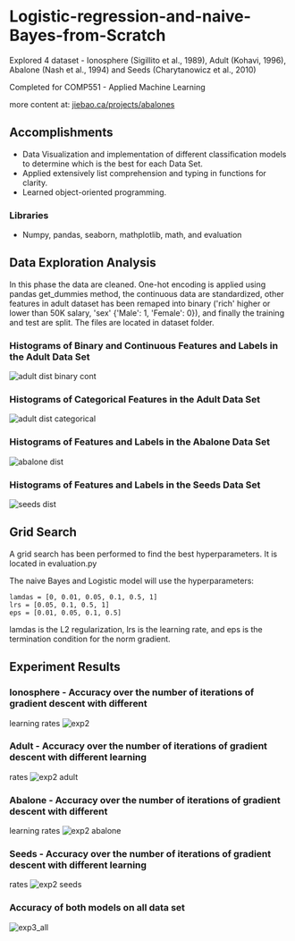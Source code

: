 # Logistic-regression-and-naive-Bayes-from-Scratch
Explored 4 dataset - Ionosphere (Sigillito et al., 1989), Adult (Kohavi, 1996), Abalone (Nash et al., 1994) and Seeds (Charytanowicz et al., 2010)

Completed for COMP551 - Applied Machine Learning

more content at: [jiebao.ca/projects/abalones](https://https://jiebao.ca/projects/abalones)
## Accomplishments
- Data Visualization and implementation of different classification models to determine which is the best for each Data Set.
- Applied extensively list comprehension and typing in functions for clarity.
- Learned object-oriented programming.

### Libraries
- Numpy, pandas, seaborn, mathplotlib, math, and evaluation

## Data Exploration Analysis

In this phase the data are cleaned. One-hot encoding is applied using pandas get_dummies method, the continuous data are standardized, other features in adult dataset has been remaped into binary ('rich' higher or lower than 50K salary, 'sex' {'Male': 1, 'Female': 0}), and finally the training and test are split. The files are located in dataset folder.

### Histograms of Binary and Continuous Features and Labels in the Adult Data Set

![adult dist binary cont](https://user-images.githubusercontent.com/57273222/96785151-638e9480-13bc-11eb-8d76-c46b2ab6cf41.png)

### Histograms of Categorical Features in the Adult Data Set

![adult dist categorical](https://user-images.githubusercontent.com/57273222/96785278-93d63300-13bc-11eb-8ee6-992d92e39ecd.png)

### Histograms of Features and Labels in the Abalone Data Set 

![abalone dist](https://user-images.githubusercontent.com/57273222/96785457-d26bed80-13bc-11eb-9897-da35fa20bab4.png)

### Histograms of Features and Labels in the Seeds Data Set

![seeds dist](https://user-images.githubusercontent.com/57273222/96785532-eadc0800-13bc-11eb-93fc-6cc197bdfb3c.png)

## Grid Search

A grid search has been performed to find the best hyperparameters. It is located in evaluation.py

The naive Bayes and Logistic model will use the hyperparameters: 
```
lamdas = [0, 0.01, 0.05, 0.1, 0.5, 1]
lrs = [0.05, 0.1, 0.5, 1]
eps = [0.01, 0.05, 0.1, 0.5]
```

lamdas is the L2 regularization, lrs is the learning rate, and eps is the termination condition for the norm gradient.

## Experiment Results
### Ionosphere - Accuracy over the number of iterations of gradient descent with different
learning rates
![exp2](https://user-images.githubusercontent.com/57273222/96787907-9044ab00-13c0-11eb-80ef-48f877e79f84.png)

### Adult - Accuracy over the number of iterations of gradient descent with different learning
rates
![exp2 adult](https://user-images.githubusercontent.com/57273222/96787934-9dfa3080-13c0-11eb-970d-3157b1212383.png)

### Abalone - Accuracy over the number of iterations of gradient descent with different
learning rates
![exp2 abalone](https://user-images.githubusercontent.com/57273222/96787977-ad797980-13c0-11eb-9898-faebf6c2bbd1.png)

### Seeds - Accuracy over the number of iterations of gradient descent with different learning
rates
![exp2 seeds](https://user-images.githubusercontent.com/57273222/96788004-b8340e80-13c0-11eb-9719-01976c6620bd.png)

### Accuracy of both models on all data set 
![exp3_all](https://user-images.githubusercontent.com/57273222/96793107-b28ef680-13c9-11eb-8caa-a12700554fbe.PNG)


